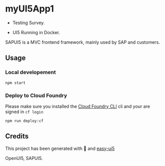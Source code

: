 # myUI5App1

- Testing Survey.

- UI5 Running in Docker.

SAPUI5 is a MVC frontend framework, mainly used by SAP and customers.

## Usage
### Local developement
```
npm start
```
### Deploy to Cloud Foundry
Please make sure you installed the [Cloud Foundry CLI](https://github.com/cloudfoundry/cli) cli and your are signed in ``cf login``
```
npm run deploy:cf
```
## Credits
This project has been generated with 💙 and [easy-ui5](https://github.com/SAP)

OpenUI5, SAPUI5.
